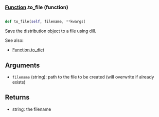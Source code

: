### [Function](Function.md).to_file (function)


```py

def to_file(self, filename, **kwargs)

```



Save the distribution object to a file using dill.

See also:

* [Function.to_dict](Function.to_dict.md)

Arguments
----------
* `filename` (string): path to the file to be created (will overwrite
    if already exists)

Returns
--------
* string: the filename

